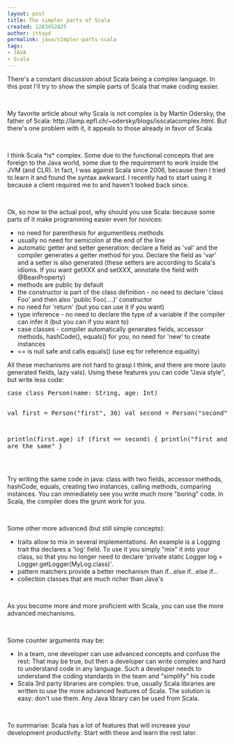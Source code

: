 ```yaml
---
layout: post
title: The simpler parts of Scala
created: 1283452425
author: ittayd
permalink: java/simpler-parts-scala
tags:
- JAVA
- Scala
---
```

<p>There's a constant discussion about Scala being a complex language. In this post I'll try to show the simple parts of Scala that make coding easier.</p>
<p>&nbsp;</p>
<p>My favorite article about why Scala is not complex is by Martin Odersky, the father of Scala:&nbsp;http://lamp.epfl.ch/~odersky/blogs/isscalacomplex.html. But there's one problem with it, it appeals to those already in favor of Scala.</p>
<p>&nbsp;</p>
<p>I think Scala *is*&nbsp;complex. Some due to the functional concepts that are foreign to the Java world, some due to the requirement to work inside the JVM&nbsp;(and CLR). In fact, I&nbsp;was against Scala since 2006, because then I&nbsp;tried to learn it and found the syntax awkward. I&nbsp;recently had to start using it because a client required me to and haven't looked back since.</p>
<p>&nbsp;</p>
<p>Ok, so now to the actual post, why should you use Scala:&nbsp;because some parts of it make programming easier even for novices:</p>
<ul>
    <li>no need for parenthesis for argumentless methods</li>
    <li>usually no need for semicolon at the end of the line</li>
    <li>automatic getter and setter generation:&nbsp;declare a field as 'val' and the compiler generates a getter method for you. Declare the field as 'var' and a setter is also generated (these setters are according to Scala's idioms. If you want getXXX and setXXX, annotate the field with @BeanProperty)</li>
    <li>methods are public by default</li>
    <li>the constructor is part of the class definition - no need to declare 'class Foo' and then also 'public Foo(....)' constructor</li>
    <li>no need for 'return' (but you can use it if you want)</li>
    <li>type inference - no need to declare the type of a variable if the compiler can infer it (but you can if you want to)</li>
    <li>case classes - compiler automatically generates fields, accessor methods, hashCode(), equals() for you, no need for 'new' to create instances</li>
    <li>== is null safe and calls equals()&nbsp;(use eq for reference equality)</li>
</ul>
<p>All these mechanisms are not hard to grasp I think, and there are more (auto generated fields, lazy vals). Using these features you can code &quot;Java style&quot;, but write less code:</p>
<pre class="brush: scala;" title="code">
case class Person(name: String, age: Int)

val first = Person(&quot;first&quot;, 30) 
val second = Person(&quot;second&quot;, 20)

println(first.age)
if (first == second) {
  println(&quot;first and second are the same&quot;
}</pre>
<p>&nbsp;</p>
<p>Try writing the same code in java:&nbsp;class with two fields, accessor methods, hashCode, equals, creating two instances, calling methods, comparing instances. You can immediately see you write much more &quot;boring&quot;&nbsp;code. In Scala, the compiler does the grunt work for you.</p>
<p>&nbsp;</p>
<p>Some other more advanced (but still simple concepts):</p>
<ul>
    <li>traits allow to mix in several implementations. An example is a Logging trait tha declares a 'log' field. To use it you simply &quot;mix&quot;&nbsp;it into your class, so that you no longer need to declare 'private static Logger log = Logger.getLogger(MyLog.class)'.</li>
    <li>pattern matchers provide a better mechanism than if...else if...else if...</li>
    <li>collection classes that are much richer than Java's</li>
</ul>
<p>&nbsp;</p>
<p>As you become more and more proficient with Scala, you can use the more advanced mechanisms.</p>
<p>&nbsp;</p>
<p>Some counter arguments may be:</p>
<ul>
    <li>In a team, one developer can use advanced concepts and confuse the rest: That may be true, but then a developer can write complex and hard to understand code in any language. Such a developer needs to understand the coding standards in the team and &quot;simplify&quot;&nbsp;his code</li>
    <li>Scala 3rd party libraries are comples:&nbsp;true, usually Scala libraries are written to use the more advanced features of Scala. The solution is easy:&nbsp;don't use them. Any Java library can be used from Scala.</li>
</ul>
<p>&nbsp;</p>
<p>To summarise:&nbsp;Scala has a lot of features that will increase your development productivity. Start with these and learn the rest later.</p>
